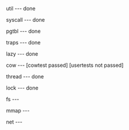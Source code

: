 util --- done

syscall --- done

pgtbl --- done

traps --- done

lazy --- done

cow --- [cowtest passed] [usertests not passed]

thread --- done

lock --- done

fs --- 

mmap --- 

net ---